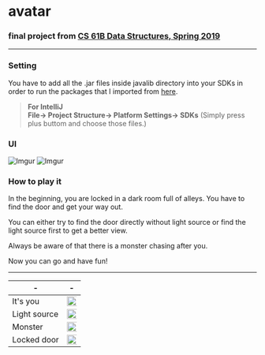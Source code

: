 # avatar

### final project from [CS 61B Data Structures, Spring 2019](https://sp19.datastructur.es)

---

### Setting

You have to add all the .jar files inside javalib directory into your SDKs in order to run the packages that I imported from [here](https://introcs.cs.princeton.edu/java/stdlib/).

> **For IntelliJ** </br>
> **File-> Project Structure-> Platform Settings-> SDKs**
(Simply press plus buttom and choose those files.)

### UI

![Imgur](https://i.imgur.com/IMe4fvv.png)
![Imgur](https://i.imgur.com/AGx4I6a.png)

### How to play it

In the beginning, you are locked in a dark room full of alleys. You have to find the door and get your way out.
<br/>

You can either try to find the door directly without light source or find the light source first to get a better view.
<br/>

Always be aware of that there is a monster chasing after you.
<br/>

Now you can go and have fun!

---
| - | - |
| - | - |
| It's you | <img src="https://i.imgur.com/OoHA8x0.png" height="400%"> |
| Light source | <img src="https://i.imgur.com/K8z7zwp.png" height="400%"> |
| Monster | <img src="https://i.imgur.com/hciMCn4.png" height="400%"> |
| Locked door | <img src="https://i.imgur.com/lajty1o.png" height="400%"> |
